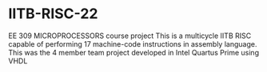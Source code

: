 # IITB-RISC-22
EE 309 MICROPROCESSORS course project 
This is a multicycle IITB RISC capable of performing 17 machine-code instructions in assembly language.
This was the 4 member team project developed in Intel Quartus Prime using VHDL
